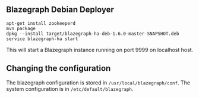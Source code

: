 Blazegraph Debian Deployer
-----------------

```
apt-get install zookeeperd
mvn package
dpkg --install target/blazegraph-ha-deb-1.6.0-master-SNAPSHOT.deb
service blazegraph-ha start
```

This will start a Blazegraph instance running on port 9999 on localhost host.


Changing the configuration
-----------------

The blazegraph configuration is stored in `/usr/local/blazegraph/conf`.  The system configuration is in `/etc/default/blazegraph`.

